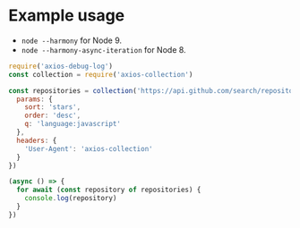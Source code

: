 # Example usage

* `node --harmony` for Node 9.
* `node --harmony-async-iteration` for Node 8.

```js
require('axios-debug-log')
const collection = require('axios-collection')

const repositories = collection('https://api.github.com/search/repositories', {
  params: {
    sort: 'stars',
    order: 'desc',
    q: 'language:javascript'
  },
  headers: {
    'User-Agent': 'axios-collection'
  }
})

(async () => {
  for await (const repository of repositories) {
    console.log(repository)
  }
})

```
